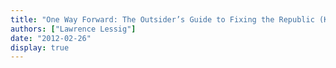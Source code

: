 ```yaml
---
title: "One Way Forward: The Outsider’s Guide to Fixing the Republic (Kindle Single)"
authors: ["Lawrence Lessig"]
date: "2012-02-26"
display: true
---
```


<!-- Your comments or review here -->
